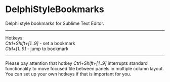 DelphiStyleBookmarks
====================

Delphi style bookmarks for Sublime Text Editor. 

___
Hotkeys:<br>
<i>Ctrl+Shift+[1..9]</i> - set a bookmark<br>
<i>Ctrl+[1..9]</i> - jump to bookmark 
___
Please pay attention that hotkey <i>Ctrl+Shift+[1..9]</i> interrupts standard functionality to move focused file between panels in multiple column layout. You can set up your own hotkeys if that is important for you.
